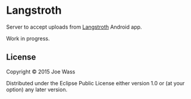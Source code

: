 # Langstroth

Server to accept uploads from [Langstroth](https://github.com/afandian/langstroth) Android app.

Work in progress.

## License

Copyright © 2015 Joe Wass

Distributed under the Eclipse Public License either version 1.0 or (at
your option) any later version.
